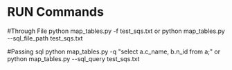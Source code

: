 # RUN Commands

#Through File
    python map_tables.py -f test_sqs.txt
                    or
    python map_tables.py --sql_file_path test_sqs.txt

#Passing sql
    python map_tables.py -q "select a.c_name, b.n_id from a;"
                     or
    python map_tables.py --sql_query test_sqs.txt